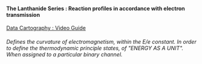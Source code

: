 #### The Lanthanide Series : Reaction profiles in accordance with electron transmission

[Data Cartography : Video Guide](https://www.youtube.com/playlist?list=PLBx_-O2xTMh73vurWagwrFdKhBCktEPLK)

###### Defines the curvature of electromagnetism, within the E/e constant. In order to define the thermodynamic principle states, of "ENERGY AS A UNIT". When assigned to a particular binary channel.  
